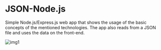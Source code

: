# JSON-Node.js
Simple Node.js/Express.js web app that shows the usage of the basic concepts of the mentioned technologies. The app also reads from a JSON file and uses the data on the front-end.



![img1](https://user-images.githubusercontent.com/15221488/38525082-40b3ccd6-3c51-11e8-8b30-a467ef84d7de.png)
